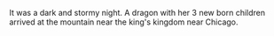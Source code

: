 It was a dark and stormy night. A dragon with her 3 new born children arrived at the mountain near the king's kingdom near Chicago.